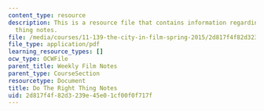 ```yaml
---
content_type: resource
description: This is a resource file that contains information regarding do the right
  thing notes.
file: /media/courses/11-139-the-city-in-film-spring-2015/2d817f4f82d3239e45e01cf00f0f717f_MIT11_139S15_Dotheright2.pdf
file_type: application/pdf
learning_resource_types: []
ocw_type: OCWFile
parent_title: Weekly Film Notes
parent_type: CourseSection
resourcetype: Document
title: Do The Right Thing Notes
uid: 2d817f4f-82d3-239e-45e0-1cf00f0f717f
---
```

